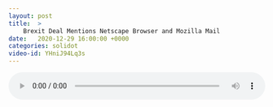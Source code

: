 ```yaml
---
layout: post
title:  >
    Brexit Deal Mentions Netscape Browser and Mozilla Mail
date:   2020-12-29 16:00:00 +0000
categories: solidot
video-id: YHniJ94Lq3s
---
```


<audio src="/assets/83dbbe5dea2eb3ee6020e6a86745a4ff.mp3" style="width: 100%;" controls></audio>

